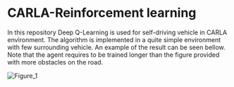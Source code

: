 # CARLA-Reinforcement learning
In this repository Deep Q-Learning is used for self-driving vehicle in CARLA environment. The algorithm is implemented in a quite simple environment with few surrounding vehicle. An example of the result can be seen bellow. Note that the agent requires to be trained longer than the figure provided with more obstacles on the road. 

![Figure_1](https://user-images.githubusercontent.com/51369142/86182178-5e64bb80-bb27-11ea-870e-6fc0f4048408.png)
